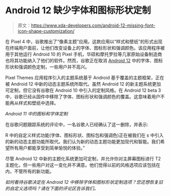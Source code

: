 # Android 12 缺少字体和图标形状定制

> 原文：<https://www.xda-developers.com/android-12-missing-font-icon-shape-customization/>

在 Pixel 4 中，谷歌推出了“像素主题”应用。这款应用以“样式和壁纸”的形式出现在终端用户面前，让他们改变设备上的字体、图标形状和强调颜色。该应用程序被用于其他运行 Android 10 的 Pixel 手机，华硕和摩托罗拉等几家原始设备制造商也将其功能纳入了他们的软件。然而，谷歌正在取消 [Android 12](https://www.xda-developers.com/android-12/) 中的字体、图标形状和强调颜色定制，一些用户并不高兴。

Pixel Themes 应用程序引入的主题系统基于 Android 基于覆盖的主题框架，正在被 Android 12 中新的动态主题系统所取代。虽然 Android 12 的新主题系统更加可定制，但它没有谷歌在 Android 10 中引入的定制风格。在 Android 12 beta 3 中，谷歌已经从固件中移除了字体、图标形状和强调颜色的覆盖。这意味着用户不能再从样式和壁纸中选择。

*Android 11 中的图标和字体定制*

在谷歌问题跟踪系统的评论中，一名谷歌人已经确认了这一删除，并表示:

R 中的自定义样式功能(字体、图标形状、图标包和强调色)正在被我们在 s 中引入的新的动态主题功能所取代。我们认为新的动态主题功能更加现代和智能。我们希望所有用户都能享受到简单愉悦的体验。”

尽管 Android 12 中新的主题化系统更加可定制，并允许你对主屏幕图标进行 T2 主题化，但一些用户对这一变化并不满意。他们觉得以前的风格选项应该包括在内，不管所有的新功能。

*如何看待谷歌决定在 Android 12 中移除字体和图标形状定制选项？您还想恢复旧的自定义选项吗？请在下面的评论区告诉我们。*